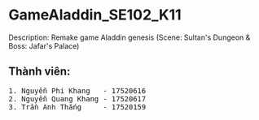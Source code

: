 # GameAladdin_SE102_K11
Description: Remake game Aladdin genesis (Scene: Sultan's Dungeon &amp; Boss: Jafar's Palace)
## Thành viên:
<pre>
1. Nguyễn Phi Khang   - 17520616
2. Nguyễn Quang Khang - 17520617
3. Trần Anh Thắng     - 17520159
</pre>
